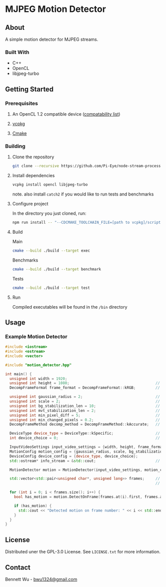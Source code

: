 # MJPEG Motion Detector

## About

A simple motion detector for MJPEG streams.

### Built With

* C++
* OpenCL
* libjpeg-turbo

## Getting Started

### Prerequisites

1. An OpenCL 1.2 compatible device ([compatability list](https://www.khronos.org/conformance/adopters/conformant-products/opencl))

2. [vcpkg](https://vcpkg.io/en/index.html)

3. [Cmake](https://cmake.org/)

### Building

1. Clone the repository
    ```sh
    git clone --recursive https://github.com/Pi-Eye/node-stream-processor.git
    ```

2. Install dependencies
    ```sh
    vcpkg install opencl libjpeg-turbo
    ```

    note. also install `catch2` if you would like to run tests and benchmarks

3. Configure project

    In the directory you just cloned, run:
    ```sh
    npm run install -- "--CDCMAKE_TOOLCHAIN_FILE=[path to vcpkg]/scripts/buildsystems/vcpkg.cmake"
    ```

4. Build

    Main
    ```sh
    cmake --build ./build --target exec
    ```
    Benchmarks
    ```sh
    cmake --build ./build --target benchmark
    ```
    Tests
    ```sh
    cmake --build ./build --target test
    ```

5. Run
  
    Compiled executables will be found in the `/bin` directory

## Usage

### Example Motion Detector

```cpp
#include <iostream>
#include <ostream>
#include <vector>

#include "motion_detector.hpp"

int main() {
  unsigned int width = 1920;
  unsigned int height = 1080;                                       // width and height of incoming jpeg frames (acceptable values: > 0)
  DecompFrameFormat frame_format = DecompFrameFormat::kRGB;         // format to decompress frames into (acceptable values: kRGB, kGray)

  unsigned int gaussian_radius = 2;                                 // radius of gaussian blur (0 means no blur) (acceptable values: > 0)
  unsigned int scale = 2;                                           // amount to scale frame down by to save on computation (acceptable values: > 0)
  unsigned int bg_stabilization_len = 10;                           // number of frames to average to form background frame (acceptable values: > 0)
  unsigned int mvt_stabilization_len = 2;                           // number of frames to average to form movement frame (acceptable values: > 0)
  unsigned int min_pixel_diff = 5;                                  // amount pixels need to be different by to be considered different (acceptable values: >= 0)
  unsigned int min_changed_pixels = 0.2;                            // percentage of pixels that need to be different to be considered motion (acceptable values: 0.0 - 1.0)
  DecompFrameMethod decomp_method = DecompFrameMethod::kAccurate;   // algorithm to use to decompress jpeg (acceptable values: kAccurate, kFast)

  DeviceType device_type = DeviceType::kSpecific;                   // type of OpenCL device to select (acceptable values: kCPU, kGPU, kSpecific)
  int device_choice = 0;                                            // index of OpenCL device to use (acceptable values: >=0)

  InputVideoSettings input_video_settings = {width, height, frame_format};
  MotionConfig motion_config = {gaussian_radius, scale, bg_stabilization_len, mvt_stabilization_len, min_pixel_diff, min_changed_pixels};
  DeviceConfig device_config = {device_type, device_choice};
  std::ostream* info_stream = &std::cout;                           // pipe info stream of motion detector to cout

  MotionDetector motion = MotionDetector(input_video_settings, motion_config, device_config, info_stream);

  std::vector<std::pair<unsigned char*, unsigned long>> frames;     // some group of jpeg frames to detect motion on 
                                                                    // (unsigned char* - frame, unsigned long - size of jpeg frame buffer)

  for (int i = 0; i < frames.size(); i++) {
    bool has_motion = motion.DetectOnFrame(frames.at(i).first, frames.at(i).second);      // Detect if there is motion on given frame

    if (has_motion) {
      std::cout << "Detected motion on frame number: " << i << std::endl;
    }
  }
}

```


## License

Distributed uner the GPL-3.0 License. See `LICENSE.txt` for more information.

## Contact

Bennett Wu - bwu1324@gmail.com
